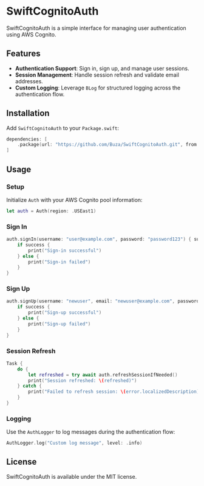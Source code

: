 # SwiftCognitoAuth

SwiftCognitoAuth is a simple interface for managing user authentication using AWS Cognito.

## Features

- **Authentication Support**: Sign in, sign up, and manage user sessions.
- **Session Management**: Handle session refresh and validate email addresses.
- **Custom Logging**: Leverage `BLog` for structured logging across the authentication flow.

## Installation

Add `SwiftCognitoAuth` to your `Package.swift`:

```swift
dependencies: [
    .package(url: "https://github.com/Buza/SwiftCognitoAuth.git", from: "1.0.0")
]
```

## Usage

### Setup

Initialize `Auth` with your AWS Cognito pool information:

```swift
let auth = Auth(region: .USEast1)
```

### Sign In

```swift
auth.signIn(username: "user@example.com", password: "password123") { success in
    if success {
        print("Sign-in successful")
    } else {
        print("Sign-in failed")
    }
}
```

### Sign Up

```swift
auth.signUp(username: "newuser", email: "newuser@example.com", password: "password123") { success in
    if success {
        print("Sign-up successful")
    } else {
        print("Sign-up failed")
    }
}
```

### Session Refresh

```swift
Task {
    do {
        let refreshed = try await auth.refreshSessionIfNeeded()
        print("Session refreshed: \(refreshed)")
    } catch {
        print("Failed to refresh session: \(error.localizedDescription)")
    }
}
```

### Logging

Use the `AuthLogger` to log messages during the authentication flow:

```swift
AuthLogger.log("Custom log message", level: .info)
```

## License

SwiftCognitoAuth is available under the MIT license.

